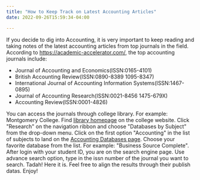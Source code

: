 ```yaml
---
title: "How to Keep Track on Latest Accounting Articles"
date: 2022-09-26T15:59:34-04:00

---
```


If you decide to dig into Accounting, it is very important to keep reading and taking notes of the latest accounting articles from top journals in the field.
According to https://academic-accelerator.com/, the top accounting journals include:
* Journal of Accounting and Economics(ISSN:0165-4101)
* British Accounting Review(ISSN:0890-8389 1095-8347)
* International Journal of Accounting Information Systems(ISSN:1467-0895)
* Journal of Accounting Research(ISSN:0021-8456 1475-679X)
* Accounting Review(ISSN:0001-4826)

You can access the journals through college library. For example: Montgomery College. Find [library homepage](https://library.montgomerycollege.edu/) on the college website. Click "Research" on the navigation ribbon and choose "Databases by Subject" from the drop-down menu. Click on the first option "Accounting" in the list of subjects to land on the [Accounting Databases page](https://libguides.montgomerycollege.edu/accounting-subject). Choose your favorite database from the list. For example: "Business Source Complete".
After login with your student ID, you are on the search engine page. Use advance search option, type in the issn number of the journal you want to search. Tadah! Here it is. Feel free to align the results through their publish datas.
Enjoy!